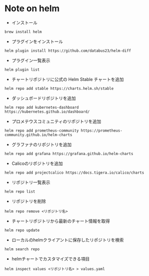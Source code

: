 # Note on helm
- インストール
```
brew install helm
```

- プラグインをインストール
```
helm plugin install https://github.com/databus23/helm-diff
```

- プラグイン一覧表示
```
helm plugin list
```

- チャートリポジトリに公式の Helm Stable チャートを追加
```
helm repo add stable https://charts.helm.sh/stable
```

- ダッシュボードリポジトリを追加
```
helm repo add kubernetes-dashboard https://kubernetes.github.io/dashboard/
```

- プロメテウスコミュニティのリポジトリを追加
```
helm repo add prometheus-community https://prometheus-community.github.io/helm-charts
```

- グラファナのリポジトリを追加
```
helm repo add grafana https://grafana.github.io/helm-charts
```

- Calicoのリポジトリを追加
```
helm repo add projectcalico https://docs.tigera.io/calico/charts

```

- リポジトリ一覧表示
```
helm repo list
```

- リポジトリを削除
```
helm repo remove <リポジトリ名>
```

- チャートリポジトリから最新のチャート情報を取得
```
helm repo update 
```

- ローカルのhelmクライアントに保存したリポジトリを検索
```
helm search repo
```

- helmチャートでカスタマイズできる項目
```
helm inspect values <リポジトリ名> > values.yaml
```
